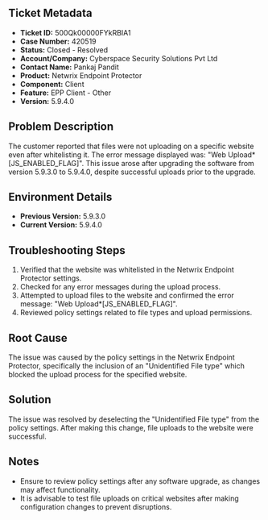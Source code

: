 ## Ticket Metadata
- **Ticket ID:** 500Qk00000FYkRBIA1
- **Case Number:** 420519
- **Status:** Closed - Resolved
- **Account/Company:** Cyberspace Security Solutions Pvt Ltd
- **Contact Name:** Pankaj Pandit
- **Product:** Netwrix Endpoint Protector
- **Component:** Client
- **Feature:** EPP Client - Other
- **Version:** 5.9.4.0

## Problem Description
The customer reported that files were not uploading on a specific website even after whitelisting it. The error message displayed was: "Web Upload*[JS_ENABLED_FLAG]". This issue arose after upgrading the software from version 5.9.3.0 to 5.9.4.0, despite successful uploads prior to the upgrade.

## Environment Details
- **Previous Version:** 5.9.3.0
- **Current Version:** 5.9.4.0

## Troubleshooting Steps
1. Verified that the website was whitelisted in the Netwrix Endpoint Protector settings.
2. Checked for any error messages during the upload process.
3. Attempted to upload files to the website and confirmed the error message: "Web Upload*[JS_ENABLED_FLAG]".
4. Reviewed policy settings related to file types and upload permissions.

## Root Cause
The issue was caused by the policy settings in the Netwrix Endpoint Protector, specifically the inclusion of an "Unidentified File type" which blocked the upload process for the specified website.

## Solution
The issue was resolved by deselecting the "Unidentified File type" from the policy settings. After making this change, file uploads to the website were successful.

## Notes
- Ensure to review policy settings after any software upgrade, as changes may affect functionality.
- It is advisable to test file uploads on critical websites after making configuration changes to prevent disruptions.